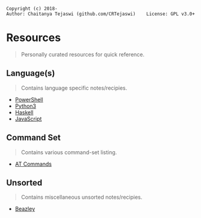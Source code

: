     Copyright (c) 2018-
    Author: Chaitanya Tejaswi (github.com/CRTejaswi)    License: GPL v3.0+

# Resources
> Personally curated resources for quick reference.

## Language(s)
> Contains language specific notes/recipies.

- [PowerShell](Languages/PowerShell/README.md)
- [Python3](Languages/Python3/README.md)
- [Haskell](Languages/Haskell/README.md)
- [JavaScript](Languages/JS/README.md)

## Command Set
> Contains various command-set listing.

- [AT Commands](CommandSet/AT-Commands.pdf)


## Unsorted
> Contains miscellaneous unsorted notes/recipies.

- [Beazley](Unsorted/Beazley.md)
